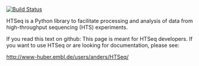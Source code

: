 [![Build Status](https://travis-ci.org/simon-anders/htseq.svg?branch=master)](https://travis-ci.org/simon-anders/htseq)

HTSeq is a Python library to facilitate processing and analysis of data from 
high-throughput sequencing (HTS) experiments. 

If you read this text on github: This page is meant for HTSeq 
developers. If you want to use HTSeq or are looking for
documentation, please see:

   http://www-huber.embl.de/users/anders/HTSeq/
